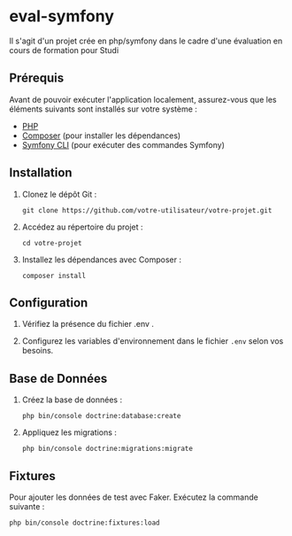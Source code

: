 # eval-symfony
Il s'agit d'un projet crée en php/symfony dans le cadre d'une évaluation en cours de formation pour Studi

## Prérequis

Avant de pouvoir exécuter l'application localement, assurez-vous que les éléments suivants sont installés sur votre système :

- [PHP](https://www.php.net/)
- [Composer](https://getcomposer.org/) (pour installer les dépendances)
- [Symfony CLI](https://symfony.com/download) (pour exécuter des commandes Symfony)

## Installation

1. Clonez le dépôt Git :

    ```git clone https://github.com/votre-utilisateur/votre-projet.git```

2. Accédez au répertoire du projet :

    ```cd votre-projet```

3. Installez les dépendances avec Composer :

    ```composer install```

## Configuration

1. Vérifiez la présence du fichier .env .

2. Configurez les variables d'environnement dans le fichier `.env` selon vos besoins.

## Base de Données

1. Créez la base de données :

    ```php bin/console doctrine:database:create```

2. Appliquez les migrations :

    ```php bin/console doctrine:migrations:migrate```

## Fixtures

Pour ajouter les données de test avec Faker. Exécutez la commande suivante :

```php bin/console doctrine:fixtures:load```

